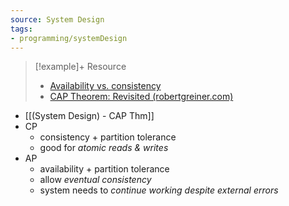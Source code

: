 ```yaml
---
source: System Design
tags:
- programming/systemDesign
---
```

> [!example]+ Resource
> - [Availability vs. consistency](https://github.com/donnemartin/system-design-primer/blob/2d8231663fd0800720d25b9ac82dec3cda7e5a89/README.md#availability-vs-consistency)
> - [CAP Theorem: Revisited (robertgreiner.com)](https://robertgreiner.com/cap-theorem-revisited/)

- [[(System Design) - CAP Thm]]
- CP
	- consistency + partition tolerance
	- good for *atomic reads & writes*
- AP
	- availability + partition tolerance
	- allow *eventual consistency* 
	- system needs to *continue working despite external errors*